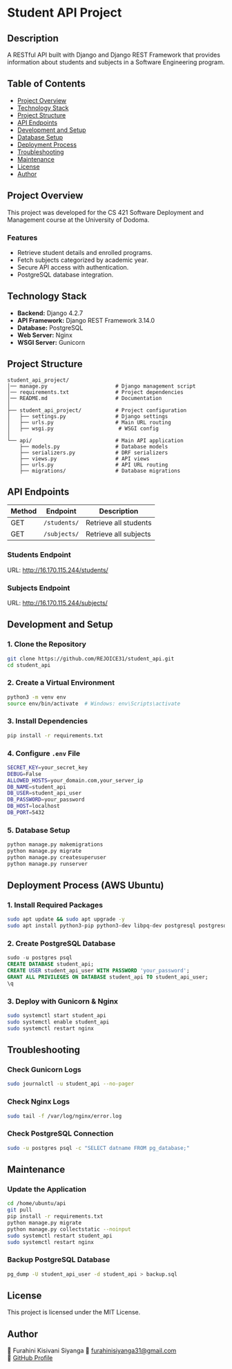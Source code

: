 # Student API Project

## Description
A RESTful API built with Django and Django REST Framework that provides information about students and subjects in a Software Engineering program.

## Table of Contents
- [Project Overview](#project-overview)
- [Technology Stack](#technology-stack)
- [Project Structure](#project-structure)
- [API Endpoints](#api-endpoints)
- [Development and Setup](#development-and-setup)
- [Database Setup](#database-setup)
- [Deployment Process](#deployment-process)
- [Troubleshooting](#troubleshooting)
- [Maintenance](#maintenance)
- [License](#license)
- [Author](#author)

## Project Overview
This project was developed for the CS 421 Software Deployment and Management course at the University of Dodoma.

### Features
- Retrieve student details and enrolled programs.
- Fetch subjects categorized by academic year.
- Secure API access with authentication.
- PostgreSQL database integration.

## Technology Stack
- **Backend:** Django 4.2.7
- **API Framework:** Django REST Framework 3.14.0
- **Database:** PostgreSQL
- **Web Server:** Nginx
- **WSGI Server:** Gunicorn

## Project Structure
```
student_api_project/
│── manage.py                      # Django management script
│── requirements.txt               # Project dependencies
│── README.md                      # Documentation
│
├── student_api_project/           # Project configuration
│   ├── settings.py                # Django settings
│   ├── urls.py                    # Main URL routing
│   ├── wsgi.py                     # WSGI config
│
└── api/                           # Main API application
    ├── models.py                  # Database models
    ├── serializers.py             # DRF serializers
    ├── views.py                   # API views
    ├── urls.py                    # API URL routing
    ├── migrations/                # Database migrations
```

## API Endpoints

| Method | Endpoint | Description |
|--------|---------|------------|
| GET    | `/students/` | Retrieve all students |
| GET    | `/subjects/` | Retrieve all subjects |

### Students Endpoint
URL: http://16.170.115.244/students/

### Subjects Endpoint
URL: http://16.170.115.244/subjects/

## Development and Setup

### 1. Clone the Repository
```bash
git clone https://github.com/REJOICE31/student_api.git
cd student_api
```

### 2. Create a Virtual Environment
```bash
python3 -m venv env
source env/bin/activate  # Windows: env\Scripts\activate
```

### 3. Install Dependencies
```bash
pip install -r requirements.txt
```

### 4. Configure `.env` File
```bash
SECRET_KEY=your_secret_key
DEBUG=False
ALLOWED_HOSTS=your_domain.com,your_server_ip
DB_NAME=student_api
DB_USER=student_api_user
DB_PASSWORD=your_password
DB_HOST=localhost
DB_PORT=5432
```

### 5. Database Setup
```bash
python manage.py makemigrations
python manage.py migrate
python manage.py createsuperuser
python manage.py runserver
```

## Deployment Process (AWS Ubuntu)

### 1. Install Required Packages
```bash
sudo apt update && sudo apt upgrade -y
sudo apt install python3-pip python3-dev libpq-dev postgresql postgresql-contrib nginx git
```

### 2. Create PostgreSQL Database
```sql
sudo -u postgres psql
CREATE DATABASE student_api;
CREATE USER student_api_user WITH PASSWORD 'your_password';
GRANT ALL PRIVILEGES ON DATABASE student_api TO student_api_user;
\q
```

### 3. Deploy with Gunicorn & Nginx
```bash
sudo systemctl start student_api
sudo systemctl enable student_api
sudo systemctl restart nginx
```

## Troubleshooting

### Check Gunicorn Logs
```bash
sudo journalctl -u student_api --no-pager
```

### Check Nginx Logs
```bash
sudo tail -f /var/log/nginx/error.log
```

### Check PostgreSQL Connection
```bash
sudo -u postgres psql -c "SELECT datname FROM pg_database;"
```

## Maintenance

### Update the Application
```bash
cd /home/ubuntu/api
git pull
pip install -r requirements.txt
python manage.py migrate
python manage.py collectstatic --noinput
sudo systemctl restart student_api
sudo systemctl restart nginx
```

### Backup PostgreSQL Database
```bash
pg_dump -U student_api_user -d student_api > backup.sql
```

## License
This project is licensed under the MIT License.

## Author
👤 Furahini Kisivani Siyanga
📧 furahinisiyanga31@gmail.com  
🔗 [GitHub Profile](https://github.com/REJOICE31)

